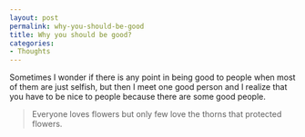 ```yaml
---
layout: post
permalink: why-you-should-be-good
title: Why you should be good?
categories:
- Thoughts
---
```


Sometimes I wonder if there is any point in being good to people when most of them are just selfish, but then I meet one good person and I realize that you have to be nice to people because there are some good people.


<blockquote>Everyone loves flowers but only few love the thorns that protected flowers.</blockquote>
